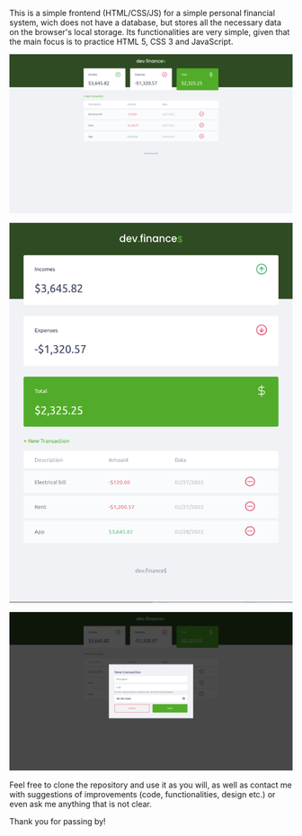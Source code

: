 This is a simple frontend (HTML/CSS/JS) for a simple personal financial system, wich does not have a database, but stores all the necessary data on the browser's local storage. Its functionalities are very simple, given that the main focus is to practice HTML 5, CSS 3 and JavaScript.

![screenshot](https://github.com/manuela-monteiro/dev.finances/blob/[main]/screenshots/dev_finances_desktop_layout.png?raw=true)

![screenshot](https://github.com/manuela-monteiro/dev.finances/blob/[main]/screenshots/dev_finances_mobile_layout.png?raw=true)

![screenshot](https://github.com/manuela-monteiro/dev.finances/blob/[main]/screenshots/dev_finances_form.png?raw=true)

Feel free to clone the repository and use it as you will, as well as contact me with suggestions of improvements (code, functionalities, design etc.) or even ask me anything that is not clear.

Thank you for passing by!
